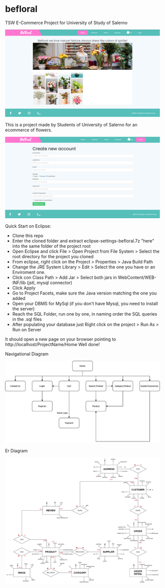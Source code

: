 # befloral
TSW E-Commerce Project for University of Study of Salerno

![image](https://github.com/Elpiu/Befloral/blob/main/ImageProject/befloral1.jpg)

This is a project made by Students of University of Salerno for an ecommerce of flowers.

![image](https://github.com/Elpiu/Befloral/blob/main/ImageProject/befloral2.jpg)

Quick Start on Eclipse:
- Clone this repo
- Enter the cloned folder and extract eclipse-settings-befloral.7z "here" into the same folder of the project root
- Open Eclipse and click File > Open Project from File System > Select the root directory for the project you cloned
- From eclipse, right click on the Project > Properties > Java Build Path
- Change the JRE System Library > Edit > Select the one you have or an Enviroment one.
- Click con Class Path > Add Jar > Select both jars in WebContent/WEB-INF/lib (jstl, mysql connector)
- Click Apply
- Go to Project Facets, make sure the Java version matching the one you added
- Open your DBMS for MySql (if you don't have Mysql, you need to install the server)
- Reach the SQL Folder, run one by one, in naming order the SQL queries in the .sql files
- After populating your database just Right click on the project > Run As > Run on Server

It should open a new page on your browser pointing to http://localhost/ProjectName/Home 
Well done!

Navigational Diagram

![image](https://github.com/Elpiu/Befloral/blob/main/ImageProject/Navigational%20Diagram.png)

Er Diagram

![image](https://github.com/Elpiu/Befloral/blob/main/ImageProject/Er%20Diagram.png)
